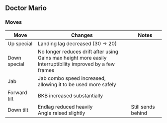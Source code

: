 ## Doctor Mario
### Moves
| Move |  Changes | Notes |
| --- | --- | --- |
| Up special | Landing lag decreased (30 -> 20) | |
| Down special | No longer reduces drift after using <br>Gains max height more easily <br>Interruptibility improved by a few frames | |
| Jab | Jab combo speed increased, allowing it to be used more safely | |
| Forward tilt | BKB increased substantially | |
| Down tilt | Endlag reduced heavily <br>Angle raised slightly | Still sends behind |
